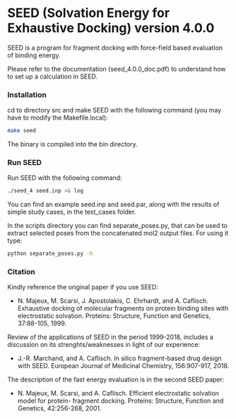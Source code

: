 # SEED (Solvation Energy for Exhaustive Docking) version 4.0.0

SEED is a program for fragment docking with force-field based evaluation of binding energy.

Please refer to the documentation (seed_4.0.0_doc.pdf) to understand how to set up a calculation in SEED.

### Installation ###
cd to directory src and make SEED with the following command (you may have to modify the Makefile.local):
```sh
make seed
```
The binary is compiled into the bin directory.
### Run SEED ###
Run SEED with the following command:
```sh
./seed_4 seed.inp >& log
```
You can find an example seed.inp and seed.par, along with the results of simple study cases,
in the test_cases folder.

In the scripts directory you can find separate_poses.py, that can be used to extract selected poses from the concatenated
mol2 output files. For using it type:
```sh
python separate_poses.py -h
```
### Citation ###
Kindly reference the original paper if you use SEED:
 * N. Majeux, M. Scarsi, J. Apostolakis, C. Ehrhardt, and A. Caflisch. Exhaustive docking of
molecular fragments on protein binding sites with electrostatic solvation.
Proteins: Structure, Function and Genetics, 37:88-105, 1999.

Review of the applications of SEED in the period 1999-2018, includes a discussion on its strenghts/weaknesses in light of our experience:
 * J.-R. Marchand, and A. Caflisch. In silico fragment-based drug design with SEED.
European Journal of Medicinal Chemistry, 156:907-917, 2018.

The description of the fast energy evaluation is in the second SEED paper:
 * N. Majeux, M. Scarsi, and A. Caflisch. Efficient electrostatic solvation model for protein-
fragment docking.
Proteins: Structure, Function and Genetics, 42:256-268, 2001.
